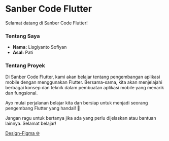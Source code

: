 # Sanber Code Flutter

Selamat datang di Sanber Code Flutter! 
### Tentang Saya
- **Nama:** Lisgiyanto Sofiyan
- **Asal:** Pati

### Tentang Proyek
Di Sanber Code Flutter, kami akan belajar tentang pengembangan aplikasi mobile dengan menggunakan Flutter. Bersama-sama, kita akan menjelajahi berbagai konsep dan teknik dalam pembuatan aplikasi mobile yang menarik dan fungsional.

Ayo mulai perjalanan belajar kita dan bersiap untuk menjadi seorang pengembang Flutter yang handal! 🚀

Jangan ragu untuk bertanya jika ada yang perlu dijelaskan atau bantuan lainnya. Selamat belajar!

[Design-Figma :globe_with_meridians:](https://www.figma.com/file/7ST5eJkaQBgifIlsdoaowF/Tugas-7-Flutter?type=design&node-id=5%3A57&mode=design&t=cNNMsB5ADU8ow2ei-1)